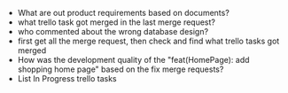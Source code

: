 - What are out product requirements based on documents?
- what trello task got merged in the last merge request?
- who commented about the wrong database design?
- first get all the merge request, then check and find what trello tasks got merged
- How was the development quality of the "feat(HomePage): add shopping home page" based on the fix merge requests?
- List In Progress trello tasks
